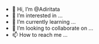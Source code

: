 - 👋 Hi, I’m @Adiritata
- 👀 I’m interested in ...
- 🌱 I’m currently learning ...
- 💞️ I’m looking to collaborate on ...
- 📫 How to reach me ...

<!---
Adiritata/Adiritata is a ✨ special ✨ repository because its `README.md` (this file) appears on your GitHub profile.
You can click the Preview link to take a look at your changes.
--->
